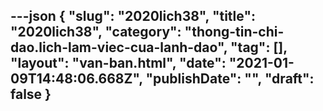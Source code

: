 ---json
{
    "slug": "2020lich38",
    "title": "2020lich38",
    "category": "thong-tin-chi-dao.lich-lam-viec-cua-lanh-dao",
    "tag": [],
    "layout": "van-ban.html",
    "date": "2021-01-09T14:48:06.668Z",
    "publishDate": "",
    "draft": false
}
---

